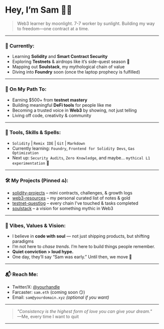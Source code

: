 # Hey, I’m Sam 🧠✨

> Web3 learner by moonlight. 7-7 worker by sunlight. Building my way to freedom—one contract at a time.

---

### 🔭 Currently:
- Learning **Solidity** and **Smart Contract Security**
- Exploring **Testnets** & airdrops like it’s side-quest season 🎯
- Mapping out **Soulstack**, my mythological chain of value
- Diving into **Foundry** soon (once the laptop prophecy is fulfilled)

---

### 🌱 On My Path To:
- Earning $500+ from **testnet mastery**
- Building meaningful **DeFi tools** for people like me
- Becoming a trusted voice in **Web3** by showing, not just telling
- Living off code, creativity & community

---

### 🧰 Tools, Skills & Spells:
- `Solidity` | `Remix IDE` | `Git` | `Markdown`
- Currently learning: `Foundry`, `Frontend for Solidity Devs`, `Gas Optimization`
- Next up: `Security Audits`, `Zero Knowledge`, and maybe... `mythical L1 experimentation` 🔮

---

### 🛠️ My Projects (Pinned 🔝):
- [solidity-projects](https://github.com/yourusername/solidity-projects) – mini contracts, challenges, & growth logs
- [web3-resources](https://github.com/yourusername/web3-resources) – my personal curated list of notes & gold
- [testnet-questlog](https://github.com/yourusername/testnet-questlog) – every chain I've touched & tasks completed
- [soulstack](https://github.com/yourusername/soulstack) – a vision for something mythic in Web3

---

### 🧭 Vibes, Values & Vision:
- I believe in **code with soul** — not just shipping products, but shifting paradigms
- I’m not here to *chase trends*. I’m here to build things people remember.
- **Quiet conviction > loud hype.**  
- One day, they’ll say “Sam was early.” Until then, we move 💨

---

### 📬 Reach Me:
- Twitter/X: [@yourhandle](https://twitter.com/yourhandle)
- Farcaster: `sam.eth` (coming soon 😏)
- Email: `sam@yourdomain.xyz` *(optional if you want)*

---

> _"Consistency is the highest form of love you can give your dream."_  
> —Me, every time I want to quit

---
